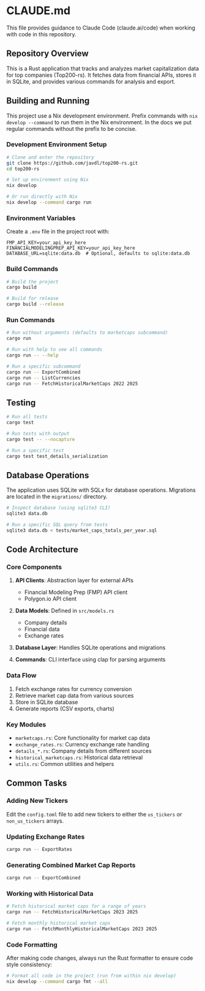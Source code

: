 # CLAUDE.md

This file provides guidance to Claude Code (claude.ai/code) when working with code in this repository.

## Repository Overview

This is a Rust application that tracks and analyzes market capitalization data for top companies (Top200-rs). It fetches data from financial APIs, stores it in SQLite, and provides various commands for analysis and export.

## Building and Running

This project use a Nix development environment.
Prefix commands with `nix develop --command` to run them in the Nix environment. In the docs we put regular commands without the prefix to be concise.

### Development Environment Setup

```bash
# Clone and enter the repository
git clone https://github.com/javdl/top200-rs.git
cd top200-rs

# Set up environment using Nix
nix develop

# Or run directly with Nix
nix develop --command cargo run
```

### Environment Variables

Create a `.env` file in the project root with:

```env
FMP_API_KEY=your_api_key_here
FINANCIALMODELINGPREP_API_KEY=your_api_key_here
DATABASE_URL=sqlite:data.db  # Optional, defaults to sqlite:data.db
```

### Build Commands

```bash
# Build the project
cargo build

# Build for release
cargo build --release
```

### Run Commands

```bash
# Run without arguments (defaults to marketcaps subcommand)
cargo run

# Run with help to see all commands
cargo run -- --help

# Run a specific subcommand
cargo run -- ExportCombined
cargo run -- ListCurrencies
cargo run -- FetchHistoricalMarketCaps 2022 2025
```

## Testing

```bash
# Run all tests
cargo test

# Run tests with output
cargo test -- --nocapture

# Run a specific test
cargo test test_details_serialization
```

## Database Operations

The application uses SQLite with SQLx for database operations. Migrations are located in the `migrations/` directory.

```bash
# Inspect database (using sqlite3 CLI)
sqlite3 data.db

# Run a specific SQL query from tests
sqlite3 data.db < tests/market_caps_totals_per_year.sql
```

## Code Architecture

### Core Components

1. **API Clients**: Abstraction layer for external APIs
   - Financial Modeling Prep (FMP) API client
   - Polygon.io API client

2. **Data Models**: Defined in `src/models.rs`
   - Company details
   - Financial data
   - Exchange rates

3. **Database Layer**: Handles SQLite operations and migrations

4. **Commands**: CLI interface using clap for parsing arguments

### Data Flow

1. Fetch exchange rates for currency conversion
2. Retrieve market cap data from various sources
3. Store in SQLite database
4. Generate reports (CSV exports, charts)

### Key Modules

- `marketcaps.rs`: Core functionality for market cap data
- `exchange_rates.rs`: Currency exchange rate handling
- `details_*.rs`: Company details from different sources
- `historical_marketcaps.rs`: Historical data retrieval
- `utils.rs`: Common utilities and helpers

## Common Tasks

### Adding New Tickers

Edit the `config.toml` file to add new tickers to either the `us_tickers` or `non_us_tickers` arrays.

### Updating Exchange Rates

```bash
cargo run -- ExportRates
```

### Generating Combined Market Cap Reports

```bash
cargo run -- ExportCombined
```

### Working with Historical Data

```bash
# Fetch historical market caps for a range of years
cargo run -- FetchHistoricalMarketCaps 2023 2025

# Fetch monthly historical market caps
cargo run -- FetchMonthlyHistoricalMarketCaps 2023 2025
```

### Code Formatting

After making code changes, always run the Rust formatter to ensure code style consistency:

```bash
# Format all code in the project (run from within nix develop)
nix develop --command cargo fmt --all
```
